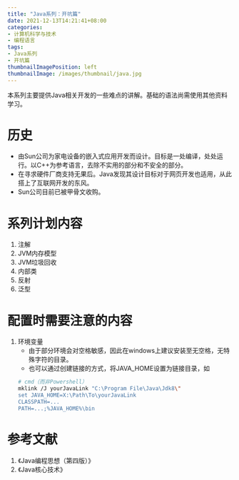 ```yaml
---
title: "Java系列：开坑篇"
date: 2021-12-13T14:21:41+08:00
categories:
- 计算机科学与技术
- 编程语言
tags:
- Java系列
- 开坑篇
thumbnailImagePosition: left
thumbnailImage: /images/thumbnail/java.jpg
---
```

本系列主要提供Java相关开发的一些难点的讲解。基础的语法尚需使用其他资料学习。
<!--more-->
# 历史
- 由Sun公司为家电设备的嵌入式应用开发而设计。目标是一处编译，处处运行。以C++为参考语言，去除不实用的部分和不安全的部分。
- 在寻求硬件厂商支持无果后。Java发现其设计目标对于网页开发也适用，从此搭上了互联网开发的东风。
- Sun公司目前已被甲骨文收购。
# 系列计划内容
1. 注解
1. JVM内存模型
1. JVM垃圾回收
1. 内部类
1. 反射
1. 泛型
# 配置时需要注意的内容
1. 环境变量
    - 由于部分环境会对空格敏感，因此在windows上建议安装至无空格，无特殊字符的目录。
    - 也可以通过创建链接的方式，将JAVA_HOME设置为链接目录，如
    ```bash
    # cmd（而非Powershell）
    mklink /J yourJavaLink "C:\Program File\Java\Jdk8\"
    set JAVA_HOME=X:\Path\To\yourJavaLink
    CLASSPATH=...
    PATH=...;%JAVA_HOME%\bin
    ```
# 参考文献
1. 《Java编程思想（第四版）》
1. 《Java核心技术》